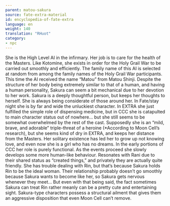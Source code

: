 ```yaml
---
parent: matou-sakura
source: fate-extra-material
id: encyclopedia-of-fate-extra
language: en
weight: 140
translation: "RHuot"
category:
- npc
---
```


She is the High Level AI in the infirmary.
Her job is to care for the health of the Masters. Like Kotomine, she exists in order for the Holy Grail War to be carried out smoothly and efficiently.
The family name of this AI is selected at random from among the family names of the Holy Grail War participants. This time the AI received the name “Matou” from Matou Shinji.
Despite the structure of her body being extremely similar to that of a human, and having a human personality, Sakura can seem a bit mechanical due to her devotion to her work.
Sakura is a deeply thoughtful person, but keeps her thoughts to herself. She is always being considerate of those around her.
In Fate/stay night she is by far and wide the unluckiest character.
In EXTRA she just fulfilled the simple role of dispensing medicine, but in CCC she is catapulted to main character status out of nowhere… but she still seems to be somewhat overwhelmed by the rest of the cast.
Supposedly she is an “mild, brave, and adorable” triple-threat of a heroine (*According to Moon Cell’s research), but she seems kind of dry in EXTRA, and keeps her distance from the Masters.
Her solitary existence has led her to grow up not knowing love, and even now she is a girl who has no dreams.
In the early portions of CCC her role is purely functional.
As the events proceed she slowly develops some more human-like behaviour.
Resonates with Rani due to their shared status as “created things,” and privately they are actually quite friendly.
She has trouble dealing with Rin, but that’s because Sakura holds Rin to be the ideal woman. Their relationship probably doesn’t go smoothly because Sakura wants to become like her, so Sakura gets nervous whenever they meet…
But even with that being said, the fact sometimes Sakura can treat Rin rather meanly can be a pretty cute and entertaining sight. Sakura-type characters possess a structural ailment that gives them an aggressive disposition that even Moon Cell can’t remove.
